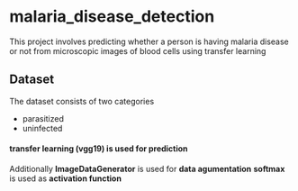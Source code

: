 # malaria_disease_detection
This project involves predicting whether a person is having malaria disease or not from microscopic images of blood cells using transfer learning

## Dataset
The dataset consists of two categories
* parasitized
* uninfected
#### transfer learning (vgg19) is used for prediction
Additionally **ImageDataGenerator** is used for **data agumentation**
**softmax** is used as **activation function**
